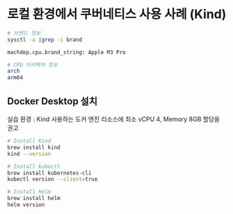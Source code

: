 # 로컬 환경에서 쿠버네티스 사용 사례 (Kind)

```sh
# 브랜드 정보
sysctl -a |grep -i brand

machdep.cpu.brand_string: Apple M3 Pro

# CPU 아키텍처 정보
arch
arm64
```

## Docker Desktop 설치

실습 환경 : Kind 사용하는 도커 엔진 리소스에 최소 vCPU 4, Memory 8GB 할당을 권고

```sh
# Install Kind
brew install kind
kind --version

# Install kubectl
brew install kubernetes-cli
kubectl version --client=true

# Install Helm
brew install helm
helm version
```
